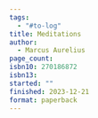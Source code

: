 ```yaml
---
tags:
  - "#to-log"
title: Meditations
author:
  - Marcus Aurelius
page_count: 
isbn10: 270186872
isbn13: 
started: ""
finished: 2023-12-21
format: paperback
---
```

